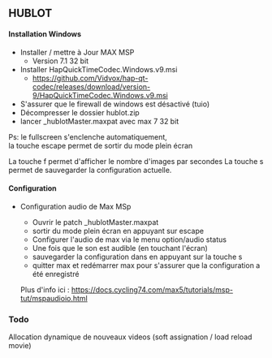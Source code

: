 ## HUBLOT


#### Installation Windows
 
* Installer / mettre à Jour MAX MSP 
	* Version 7.1 32 bit
* Installer HapQuickTimeCodec.Windows.v9.msi
	* https://github.com/Vidvox/hap-qt-codec/releases/download/version-9/HapQuickTimeCodec.Windows.v9.msi
* S'assurer que le firewall de windows est désactivé (tuio)
* Décompresser le dossier hublot.zip
* lancer _hublotMaster.maxpat avec max 7 32 bit

Ps:  le fullscreen s'enclenche automatiquement,  
la touche escape permet de sortir du mode plein écran 

La touche f permet d'afficher le nombre d'images par secondes
La touche s permet de sauvegarder la configuration actuelle.



####  Configuration
* Configuration audio  de Max MSp

	* Ouvrir le patch _hublotMaster.maxpat
	* sortir du mode plein écran en appuyant sur escape
	* Configurer l'audio de max via le menu option/audio status 
	* Une fois que le son est audible (en touchant l'écran)
	* sauvegarder la configuration dans en appuyant sur la touche s
	* quitter max et redémarrer max pour s'assurer que la configuration a été enregistré 

	Plus d'info ici : 
	https://docs.cycling74.com/max5/tutorials/msp-tut/mspaudioio.html


### Todo 

Allocation dynamique de nouveaux videos (soft assignation / load reload movie)

 